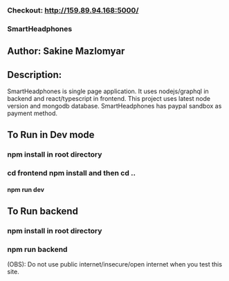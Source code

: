 ### Checkout: http://159.89.94.168:5000/

### SmartHeadphones 

## Author: Sakine Mazlomyar

## Description:
SmartHeadphones is single page application. It uses nodejs/graphql in backend and react/typescript in frontend.
This project  uses latest node version and mongodb database. 
SmartHeadphones has paypal sandbox as payment method.
    

## To Run in Dev mode
### npm install in root directory
### cd frontend npm install and then cd ..
#### npm run dev



## To Run backend
### npm install in root directory
### npm run backend


(OBS):
Do not use public internet/insecure/open internet when you test this site.
